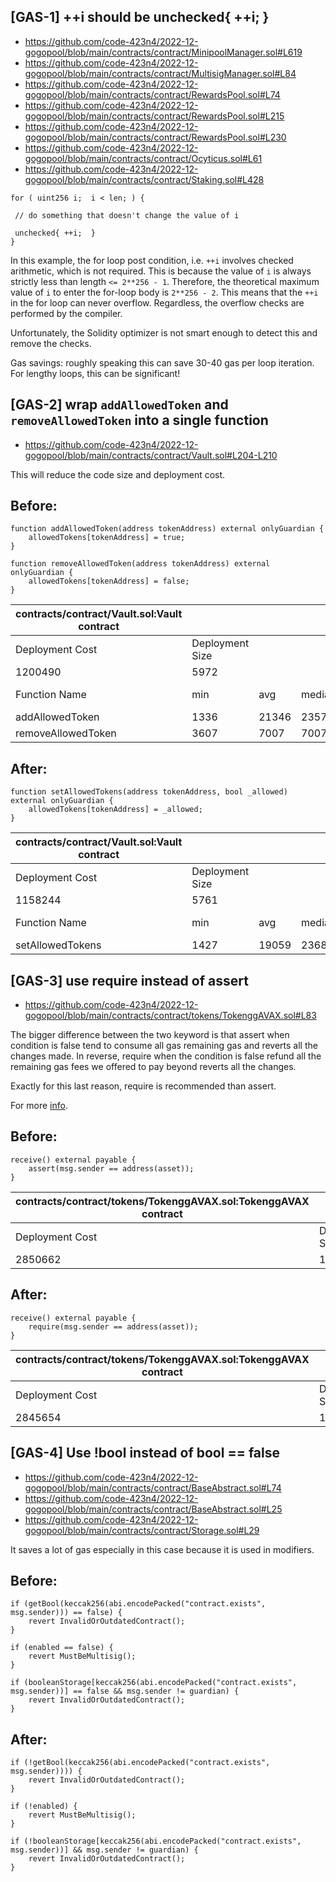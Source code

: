 ## [GAS-1] ++i should be unchecked{ ++i; }

- https://github.com/code-423n4/2022-12-gogopool/blob/main/contracts/contract/MinipoolManager.sol#L619
- https://github.com/code-423n4/2022-12-gogopool/blob/main/contracts/contract/MultisigManager.sol#L84
- https://github.com/code-423n4/2022-12-gogopool/blob/main/contracts/contract/RewardsPool.sol#L74
- https://github.com/code-423n4/2022-12-gogopool/blob/main/contracts/contract/RewardsPool.sol#L215
- https://github.com/code-423n4/2022-12-gogopool/blob/main/contracts/contract/RewardsPool.sol#L230
- https://github.com/code-423n4/2022-12-gogopool/blob/main/contracts/contract/Ocyticus.sol#L61
- https://github.com/code-423n4/2022-12-gogopool/blob/main/contracts/contract/Staking.sol#L428

```solidity
for ( uint256 i;  i < len; ) {

 // do something that doesn't change the value of i

 unchecked{ ++i;  }
}
```

In this example, the for loop post condition, i.e. `++i`  involves checked arithmetic, which is not required. This is because the value of `i` is always strictly less than length ```<= 2**256 - 1```. Therefore, the theoretical maximum value of `i` to enter the for-loop body is ```2**256 - 2```. This means that the `++i`  in the for loop can never overflow. Regardless, the overflow checks are performed by the compiler.

Unfortunately, the Solidity optimizer is not smart enough to detect this and remove the checks.

Gas savings: roughly speaking this can save 30-40 gas per loop iteration. For lengthy loops, this can be significant!

## [GAS-2] wrap ```addAllowedToken``` and ```removeAllowedToken``` into a single function

- https://github.com/code-423n4/2022-12-gogopool/blob/main/contracts/contract/Vault.sol#L204-L210

This will reduce the code size and deployment cost.

## Before:

```solidity
function addAllowedToken(address tokenAddress) external onlyGuardian {
	allowedTokens[tokenAddress] = true;
}

function removeAllowedToken(address tokenAddress) external onlyGuardian {
	allowedTokens[tokenAddress] = false;
}
```

| contracts/contract/Vault.sol:Vault contract |                 |       |        |       |         |
|---------------------------------------------|-----------------|-------|--------|-------|---------|
| Deployment Cost                             | Deployment Size |       |        |       |         |
| 1200490                                     | 5972            |       |        |       |         |
| Function Name                               | min             | avg   | median | max   | # calls |
| addAllowedToken                             | 1336            | 21346 | 23570  | 23570 | 10      |
| removeAllowedToken                          | 3607            | 7007  | 7007   | 10407 | 2       |

## After:

```solidity
function setAllowedTokens(address tokenAddress, bool _allowed) external onlyGuardian {
    allowedTokens[tokenAddress] = _allowed;
}
```
| contracts/contract/Vault.sol:Vault contract |                 |       |        |       |         |
|---------------------------------------------|-----------------|-------|--------|-------|---------|
| Deployment Cost                             | Deployment Size |       |        |       |         |
| 1158244                                     | 5761            |       |        |       |         |
| Function Name                               | min             | avg   | median | max   | # calls |
| setAllowedTokens                            | 1427            | 19059 | 23683  | 23683 | 12      |

## [GAS-3] use require instead of assert

- https://github.com/code-423n4/2022-12-gogopool/blob/main/contracts/contract/tokens/TokenggAVAX.sol#L83

The bigger difference between the two keyword is that assert when condition is false tend to consume all gas remaining gas and reverts all the changes made. In reverse, require when the condition is false refund all the remaining gas fees we offered to pay beyond reverts all the changes.

Exactly for this last reason, require is recommended than assert.

For more [info](https://stackoverflow.com/questions/71502322/difference-between-assert-and-require#:~:text=Require%3A%20Similar%20to%20assert%2C%20this,back%20to%20the%20original%20state.).

## Before:

```solidity
receive() external payable {
    assert(msg.sender == address(asset));
}
```

| contracts/contract/tokens/TokenggAVAX.sol:TokenggAVAX contract |                 |        |        |        |         |
|----------------------------------------------------------------|-----------------|--------|--------|--------|---------|
| Deployment Cost                                                | Deployment Size |        |        |        |         |
| 2850662                                                        | 14408           |        |        |        |         |

## After:

```solidity
receive() external payable {
    require(msg.sender == address(asset));
}
```

| contracts/contract/tokens/TokenggAVAX.sol:TokenggAVAX contract |                 |        |        |        |         |
|----------------------------------------------------------------|-----------------|--------|--------|--------|---------|
| Deployment Cost                                                | Deployment Size |        |        |        |         |
| 2845654                                                        | 14383           |        |        |        |         |



## [GAS-4] Use !bool instead of bool == false 

- https://github.com/code-423n4/2022-12-gogopool/blob/main/contracts/contract/BaseAbstract.sol#L74
- https://github.com/code-423n4/2022-12-gogopool/blob/main/contracts/contract/BaseAbstract.sol#L25
- https://github.com/code-423n4/2022-12-gogopool/blob/main/contracts/contract/Storage.sol#L29

It saves a lot of gas especially in this case because it is used in modifiers.

## Before:

```solidity
if (getBool(keccak256(abi.encodePacked("contract.exists", msg.sender))) == false) {
	revert InvalidOrOutdatedContract();
}
```

```solidity
if (enabled == false) {
	revert MustBeMultisig();
}
```

```solidity
if (booleanStorage[keccak256(abi.encodePacked("contract.exists", msg.sender))] == false && msg.sender != guardian) {
	revert InvalidOrOutdatedContract();
}
```

## After:

```solidity
if (!getBool(keccak256(abi.encodePacked("contract.exists", msg.sender)))) {
	revert InvalidOrOutdatedContract();
}
```

```solidity
if (!enabled) {
	revert MustBeMultisig();
}
```

```solidity
if (!booleanStorage[keccak256(abi.encodePacked("contract.exists", msg.sender))] && msg.sender != guardian) {
	revert InvalidOrOutdatedContract();
}
```